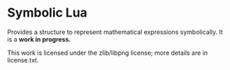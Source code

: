 # Symbolic Lua
Provides a structure to represent mathematical expressions symbolically. It is a **work in progress.**

This work is licensed under the zlib/libpng license; more details are in license.txt.